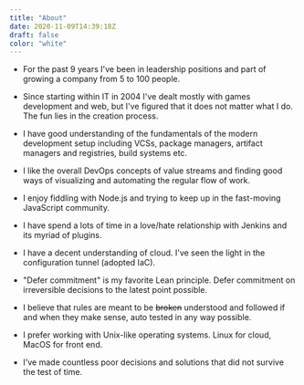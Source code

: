```yaml
---
title: "About"
date: 2020-11-09T14:39:18Z
draft: false
color: "white"
---
```

- For the past 9 years I've been in leadership positions and part of growing a company from 5 to 100 people.

- Since starting within IT in 2004 I've dealt mostly with games development and web, but I've figured that it does not matter what I do. The fun lies in the creation process.

- I have good understanding of the fundamentals of the modern development setup including VCSs, package managers, artifact managers and registries, build systems etc.

- I like the overall DevOps concepts of value streams and finding good ways of visualizing and automating the regular flow of work.

- I enjoy fiddling with Node.js and trying to keep up in the fast-moving JavaScript community.

- I have spend a lots of time in a love/hate relationship with Jenkins and its myriad of plugins.

- I have a decent understanding of cloud. I've seen the light in the configuration tunnel (adopted IaC).

- "Defer commitment" is my favorite Lean principle. Defer commitment on irreversible decisions to the latest point possible.

- I believe that rules are meant to be ~~broken~~ understood and followed if and when they make sense, auto tested in any way possible.

- I prefer working with Unix-like operating systems. Linux for cloud, MacOS for front end.

- I've made countless poor decisions and solutions that did not survive the test of time. 